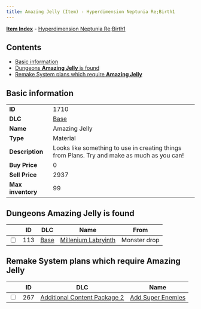 ```yaml
---
title: Amazing Jelly (Item) - Hyperdimension Neptunia Re;Birth1
---
```


[**Item Index**](/neptunia/rb1/item/index.html) - [Hyperdimension Neptunia Re;Birth1](/neptunia/rb1)

## Contents

- [Basic information](#basic-information)
- [Dungeons **Amazing Jelly** is found](#dungeons-amazing-jelly-is-found)
- [Remake System plans which require **Amazing Jelly**](#remake-system-plans-which-require-amazing-jelly)

## Basic information

|   |   |
| -- | -- |
| **ID** | 1710 |
| **DLC** | [Base](/neptunia/rb1/dlc/1-base.html) |
| **Name** | Amazing Jelly |
| **Type** | Material |
| **Description** | Looks like something to use in creating things from Plans. Try and make as much as you can! |
| **Buy Price** | 0 |
| **Sell Price** | 2937 |
| **Max inventory** | 99 |


## Dungeons **Amazing Jelly** is found

|    | ID | DLC | Name | From |
| -- | -- | --- | ---- | ---- |
| <input type="checkbox" id="rb1-dungeon-1-113" class="trackbox" /> | 113 | [Base](/neptunia/rb1/dlc/1-base.html) | [Millenium Labryinth](/neptunia/rb1/dungeon/1-113-millenium-labryinth.html) | Monster drop |


## Remake System plans which require **Amazing Jelly**

|    | ID | DLC | Name |
| -- | -- | --- | ---- |
| <input type="checkbox" id="rb1-quest-11-267" class="trackbox" /> | 267 | [Additional Content Package 2](/neptunia/rb1/dlc/11-pack2.html) | [Add Super Enemies](/neptunia/rb1/quest/11-267-add-super-enemies.html) |
